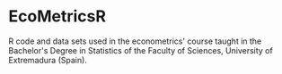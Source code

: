 # EcoMetricsR
R code and data sets used in the econometrics' course taught in the Bachelor's Degree in Statistics of the Faculty of Sciences, University of Extremadura (Spain).
